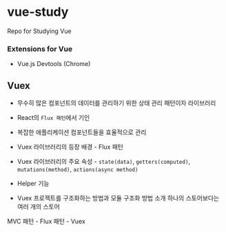 # vue-study
Repo for Studying Vue

### Extensions for Vue
- Vue.js Devtools (Chrome)

## Vuex
* 무수히 많은 컴포넌트의 데이터를 관리하기 위한 상태 관리 패턴이자 라이브러리
* React의 `Flux 패턴`에서 기인


* 복잡한 애플리케이션 컴포넌트들을 효율적으로 관리
* Vuex 라이브러리의 등장 배경 - Flux 패턴
* Vuex 라이브러리의 주요 속성 - `state(data)`, `getters(computed)`, `mutations(method)`, `actions(async method)`
* Helper 기능
* Vuex 프로젝트를 구조화하는 방법과 모듈 구조화 방법 소개
하나의 스토어보다는 여러 개의 스토어

MVC 패턴 - Flux 패턴 - Vuex
